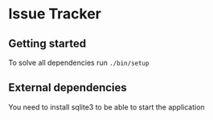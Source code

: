 # Issue Tracker

## Getting started
To solve all dependencies run
```./bin/setup```

## External dependencies
You need to install sqlite3 to be able to start the application
